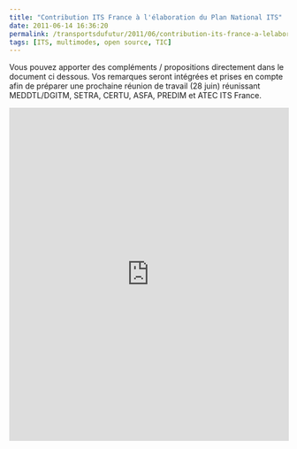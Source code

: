 ```yaml
---
title: "Contribution ITS France à l'élaboration du Plan National ITS"
date: 2011-06-14 16:36:20
permalink: /transportsdufutur/2011/06/contribution-its-france-a-lelaboration-du-plan-national-its.html
tags: [ITS, multimodes, open source, TIC]
---
```


<p>Vous pouvez apporter des compléments / propositions directement dans le document ci dessous. Vos remarques seront intégrées et prises en compte afin de préparer une prochaine réunion de travail (28 juin) réunissant MEDDTL/DGITM, SETRA, CERTU, ASFA, PREDIM et ATEC ITS France.</p> <p><iframe height="600" src="http://crocodoc.com/On7FlTe?embedded=true" style="border: 1px solid #ddd;" width="100%"></iframe></p>
